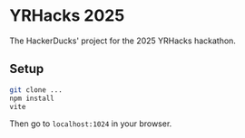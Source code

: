 # YRHacks 2025
The HackerDucks' project for the 2025 YRHacks hackathon.
## Setup
```bash
git clone ...
npm install
vite
```
Then go to `localhost:1024` in your browser.
